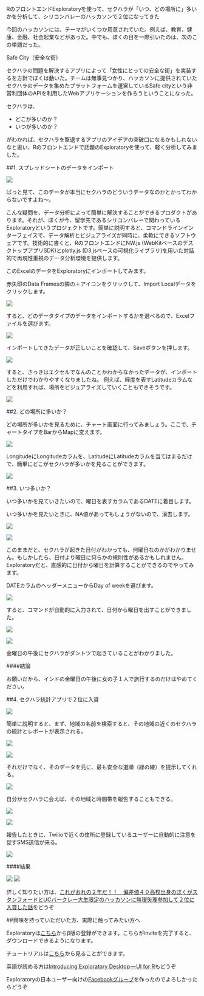 RのフロントエンドExploratoryを使って、セクハラが「いつ、どの場所に」多いかを分析して、シリコンバレーのハッカソンで２位になってきた

今回のハッカソンには、テーマがいくつか用意されていた。例えば、教育、健康、金融、社会起業などがあった。中でも、ぼくの目を一際引いたのは、次のこの単語だった。

Safe City（安全な街）

セクハラの問題を解決するアプリによって「女性にとっての安全な街」を実装するを方針でぼくは動いた。チームは無事見つかり、ハッカソンに提供されていたセクハラのデータを集めたプラットフォームを運営しているSafe cityという非営利団体のAPIを利用したWebアプリケーションを作ろうということになった。

セクハラは、

- どこが多いのか？
- いつが多いのか？

がわかれば、セクハラを撃退するアプリのアイデアの突破口になるかもしれないなと思い、Rのフロントエンドで話題のExploratoryを使って、軽く分析してみました。

##1. スプレッドシートのデータをインポート

![](images/sekuhara-data.png)

ぱっと見て、このデータが本当にセクハラのどういうデータなのかとかってわからないですよね〜。

こんな疑問を、データ分析によって簡単に解決することができるプロダクトがあります。それが、ぼくが今、留学先であるシリコンバレーで関わっているExploratoryというプロジェクトです。簡単に説明すると、コマンドラインインターフェイスで、データ解析とビジュアライズが同時に、柔軟にできるソフトウェアです。技術的に書くと、RのフロントエンドにNW.js (WebKitベースのデスクトップアプリSDK)とplotly.js (D3.jsベースの可視化ライブラリ)を用いた対話的で再現性重視のデータ分析環境を提供します。

このExcelのデータをExploratoryにインポートしてみます。

赤矢印のData Framesの隣の＋アイコンをクリックして、Import Localデータをクリックします。

![](images/sekuhara-local.png)

すると、どのデータタイプのデータをインポートするかを選べるので、Excelファイルを選びます。

![](images/sekuhara-excel.png)

インポートしてきたデータが正しいことを確認して、Saveボタンを押します。

![](images/sekuhara-save.png)

すると、さっきはエクセルでなんのことかわからなかったデータが、インポートしただけでわかりやすくなりましたね。
例えば、経度を表すLatitudeカラムなどを利用すれば、場所をビジュアライズしていくこともできそうです。

![](images/sekuhara-latitude.png)

##2. どの場所に多いか？

どの場所が多いかを見るために、チャート画面に行ってみましょう。ここで、チャートタイプをBarからMapに変えます。

![](images/sekuhara-map.png)

LongitudeにLongitudeカラムを、LatitudeにLatitudeカラムを当てはまるだけで、簡単にどこがセクハラが多いかを見ることができます。

![](images/where-sekuhara.png)


##3. いつ多いか？

いつ多いかを見ていきたいので、曜日を表すカラムであるDATEに着目します。

いつ多いかを見たいときに、NA値があってもしょうがないので、消去します。

![](images/sekuhara-removena1.png)

![](images/sekuhara-removena2.png)

このままだと、セクハラが起きた日付がわかっても、何曜日なのかがわかりません。もしかしたら、日付より曜日に何らかの規則性があるかもしれません。Exploratoryだと、直感的に日付から曜日を計算することができるのでやってみます。

DATEカラムのヘッダーメニューからDay of weekを選びます。

![](images/sekuhara-day.png)

すると、コマンドが自動的に入力されて、日付から曜日を出すことができました。

![](images/sekuhara-week.png)

![](images/when-sekuhara.png)

金曜日の午後にセクハラがダントツで起きていることがわかりました。


####結論

お願いだから、インドの金曜日の午後に女の子１人で旅行するのだけはやめてください。

##4. セクハラ統計アプリで２位に入賞


![](images/sekuhara1.png)

簡単に説明すると、まず、地域の名前を検索すると、その地域の近くのセクハラの統計とレポートが表示される。

![](images/sekuhara2.png)

![](images/sekuhara3.png)

それだけでなく、そのデータを元に、最も安全な道順（緑の線）を提示してくれる。

![](images/sekuhara4.png)

自分がセクハラに会えば、その地域と時間帯を報告することもできる。

![](images/sekuhara5.png)

![](images/sekuhara6.png)

報告したときに、Twilioで近くの住所に登録しているユーザーに自動的に注意を促すSMS送信が来る。

![](images/sekuhara7.png)


####結果

![](images/hackathon-win2.png)
![](images/hackathon-win.png)

詳しく知りたい方は、[これがおれの２年だ！！　偏差値４０高校出身のぼくがスタンフォードとUCバークレー大生限定のハッカソンに無理矢理参加して２位に入賞した話](https://www.facebook.com/groups/1087437647994959/members/
)をどうぞ

##興味を持っていただいた方、実際に触ってみたい方へ

Exploratoryは[こちら](https://exploratory.io/s
)からβ版の登録ができます。こちらがinviteを完了すると、ダウンロードできるようになります。

チュートリアルは[こちら](http://docs.exploratory.io/tutorials/intro.html
)から見ることができます。

英語が読める方は[Introducing Exploratory Desktop — UI for R](https://blog.exploratory.io/introducing-exploratory-desktop-ui-for-r-895d94ef3b7b#.4dncgv1rt
)もどうぞ

Exploratoryの日本ユーザー向けの[Facebookグループ](https://www.facebook.com/groups/1087437647994959/members/
)を作ったのでよろしかったらどうぞ
